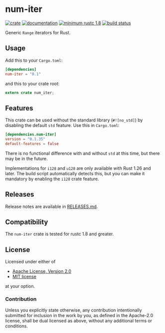 # num-iter

[![crate](https://img.shields.io/crates/v/num-iter.svg)](https://crates.io/crates/num-iter)
[![documentation](https://docs.rs/num-iter/badge.svg)](https://docs.rs/num-iter)
[![minimum rustc 1.8](https://img.shields.io/badge/rustc-1.8+-red.svg)](https://rust-lang.github.io/rfcs/2495-min-rust-version.html)
[![build status](https://github.com/rust-num/num-iter/workflows/master/badge.svg)](https://github.com/rust-num/num-iter/actions)

Generic `Range` iterators for Rust.

## Usage

Add this to your `Cargo.toml`:

```toml
[dependencies]
num-iter = "0.1"
```

and this to your crate root:

```rust
extern crate num_iter;
```

## Features

This crate can be used without the standard library (`#![no_std]`) by disabling
the default `std` feature.  Use this in `Cargo.toml`:

```toml
[dependencies.num-iter]
version = "0.1.35"
default-features = false
```

There is no functional difference with and without `std` at this time, but
there may be in the future.

Implementations for `i128` and `u128` are only available with Rust 1.26 and
later.  The build script automatically detects this, but you can make it
mandatory by enabling the `i128` crate feature.

## Releases

Release notes are available in [RELEASES.md](RELEASES.md).

## Compatibility

The `num-iter` crate is tested for rustc 1.8 and greater.

## License

Licensed under either of

 * [Apache License, Version 2.0](http://www.apache.org/licenses/LICENSE-2.0)
 * [MIT license](http://opensource.org/licenses/MIT)

at your option.

### Contribution

Unless you explicitly state otherwise, any contribution intentionally submitted
for inclusion in the work by you, as defined in the Apache-2.0 license, shall be
dual licensed as above, without any additional terms or conditions.
